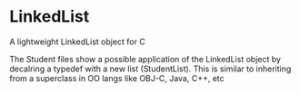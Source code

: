 # LinkedList
A lightweight LinkedList object for C

The Student files show a possible application of the LinkedList object by decalring a typedef with a new list (StudentList).
This is similar to inheriting from a superclass in OO langs like OBJ-C, Java, C++, etc
